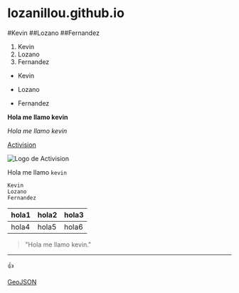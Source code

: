 # lozanillou.github.io
#Kevin
##Lozano
##Fernandez
1. Kevin
2. Lozano
3. Fernandez

- Kevin
* Lozano
+ Fernandez

**Hola me llamo kevin**

*Hola me llamo kevin*

[Activision](https://www.activision.com/es)

![Logo de Activision](https://logos-world.net/wp-content/uploads/2022/05/Activision-Symbol.png)

Hola me llamo `kevin`

```
Kevin
Lozano
Fernandez

```

| hola1  | hola2  | hola3  |
|--------|--------|--------|
| hola4  | hola5  | hola6  |

> "Hola me llamo kevin."

---

:+1:

[GeoJSON](https://geojson.io/#map=11.07/41.3835/2.147)
